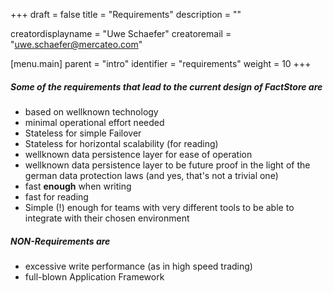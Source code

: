+++
draft = false
title = "Requirements"
description = ""



creatordisplayname = "Uwe Schaefer"
creatoremail = "uwe.schaefer@mercateo.com"

[menu.main]
parent = "intro"
identifier = "requirements"
weight = 10
+++

##### Some of the requirements that lead to the current design of FactStore are

* based on wellknown technology
* minimal operational effort needed
* Stateless for simple Failover
* Stateless for horizontal scalability (for reading)
* wellknown data persistence layer for ease of operation
* wellknown data persistence layer to be future proof in the light of the german data protection laws (and yes, that's not a trivial one)
* fast **enough** when writing
* fast for reading
* Simple (!) enough for teams with very different tools to be able to integrate with their chosen environment

##### NON-Requirements are

* excessive write performance (as in high speed trading)
* full-blown Application Framework 







